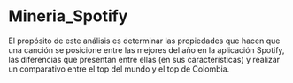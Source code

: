 # Mineria_Spotify
El propósito de este análisis es determinar las propiedades que hacen que una canción se posicione entre las mejores del año en la aplicación Spotify, las diferencias que presentan entre ellas (en sus características) y realizar un comparativo entre el top del mundo y el top de Colombia.
